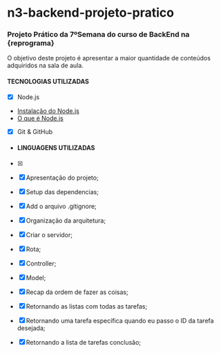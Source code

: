 # n3-backend-projeto-pratico
### Projeto Prático da 7ºSemana do curso de BackEnd na {reprograma}

 O objetivo deste projeto é apresentar a maior quantidade de conteúdos adquiridos na sala de aula.

 #### TECNOLOGIAS UTILIZADAS
- [x] Node.js
- [Instalação do Node.js](https://nodejs.org/en/)
- [O que é Node.js](http://nodebr.com/o-que-e-node-js/)

-[x] Git & GitHub

-  #### LINGUAGENS UTILIZADAS
- [x] 


- [x] Apresentação do projeto;
- [x] Setup das dependencias;
- [x] Add o arquivo .gitignore;
- [x] Organização da arquitetura;

- [x] Criar o servidor;
- [x] Rota;
- [x] Controller;
- [x] Model;
- [x] Recap da ordem de fazer as coisas;

- [x] Retornando as listas com todas as tarefas;
- [x] Retornando uma tarefa específica quando eu passo o ID da tarefa desejada;
- [x] Retornando a lista de tarefas conclusão;
